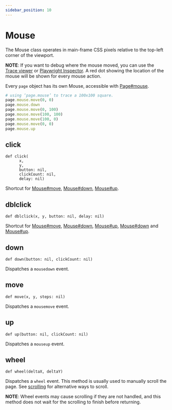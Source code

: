 ```yaml
---
sidebar_position: 10
---
```


# Mouse


The Mouse class operates in main-frame CSS pixels relative to the top-left corner of the viewport.

**NOTE**: If you want to debug where the mouse moved, you can use the [Trace viewer](https://playwright.dev/python/docs/trace-viewer-intro) or [Playwright Inspector](https://playwright.dev/python/docs/running-tests). A red dot showing the location of the mouse will be shown for every mouse action.

Every `page` object has its own Mouse, accessible with [Page#mouse](./page#mouse).

```ruby
# using ‘page.mouse’ to trace a 100x100 square.
page.mouse.move(0, 0)
page.mouse.down
page.mouse.move(0, 100)
page.mouse.move(100, 100)
page.mouse.move(100, 0)
page.mouse.move(0, 0)
page.mouse.up
```

## click

```
def click(
      x,
      y,
      button: nil,
      clickCount: nil,
      delay: nil)
```


Shortcut for [Mouse#move](./mouse#move), [Mouse#down](./mouse#down), [Mouse#up](./mouse#up).

## dblclick

```
def dblclick(x, y, button: nil, delay: nil)
```


Shortcut for [Mouse#move](./mouse#move), [Mouse#down](./mouse#down), [Mouse#up](./mouse#up), [Mouse#down](./mouse#down) and
[Mouse#up](./mouse#up).

## down

```
def down(button: nil, clickCount: nil)
```


Dispatches a `mousedown` event.

## move

```
def move(x, y, steps: nil)
```


Dispatches a `mousemove` event.

## up

```
def up(button: nil, clickCount: nil)
```


Dispatches a `mouseup` event.

## wheel

```
def wheel(deltaX, deltaY)
```


Dispatches a `wheel` event. This method is usually used to manually scroll the page. See [scrolling](https://playwright.dev/python/docs/input#scrolling) for alternative ways to scroll.

**NOTE**: Wheel events may cause scrolling if they are not handled, and this method does not
wait for the scrolling to finish before returning.
